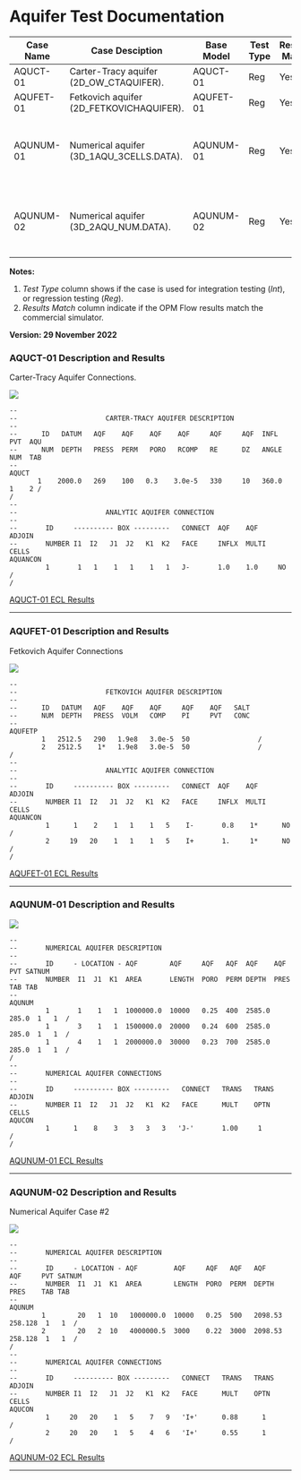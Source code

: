 # Aquifer Test Documentation

Case Name  | Case Desciption                                  | Base Model | Test<br />Type | Results<br />Match | Comments |
---------  | -----------------------------                    | ---------- | ---- | ------- | ------------------------------------- |
AQUCT-01   | Carter-Tracy aquifer (2D_OW_CTAQUIFER).          | AQUCT-01   | Reg  | Yes     | Perfect match.
AQUFET-01  | Fetkovich aquifer (2D_FETKOVICHAQUIFER).         | AQUFET-01  | Reg  | Yes     | Perfect match.
AQUNUM-01  | Numerical aquifer (3D_1AQU_3CELLS.DATA).         | AQUNUM-01  | Reg  | Yes     | Perfect match with the TUNING keyword active.
AQUNUM-02  | Numerical aquifer (3D_2AQU_NUM.DATA).            | AQUNUM-02  | Reg  | Yes     | Perfect match with the TUNING keyword active.

**Notes:** 

1. _Test Type_ column shows if the case is used for integration testing (_Int_), or regression testing (_Reg_).
2. _Results Match_ column indicate if the OPM Flow results match the commercial simulator.


**Version: 29 November 2022**
    
### AQUCT-01 Description and Results

Carter-Tracy Aquifer Connections.

![](plots/aquct-01-model.jpg)
``` 
--                                                                              
--                      CARTER-TRACY AQUIFER DESCRIPTION                            
--                                                                              
--      ID   DATUM   AQF    AQF    AQF    AQF     AQF     AQF  INFL   PVT  AQU
--      NUM  DEPTH   PRESS  PERM   PORO   RCOMP   RE      DZ   ANGLE  NUM  TAB
--                                                    
AQUCT
       1    2000.0   269    100   0.3    3.0e-5   330     10   360.0   1    2 /
/
--                                                                              
--                      ANALYTIC AQUIFER CONNECTION                            
--                                                                              
--       ID     ---------- BOX ---------   CONNECT  AQF    AQF     ADJOIN         
--       NUMBER I1  I2   J1  J2   K1  K2   FACE     INFLX  MULTI   CELLS                                                                                            
AQUANCON
         1       1   1    1   1    1   1   J-       1.0    1.0     NO /
/
``` 

[AQUCT-01 ECL Results](plots/AQUCT-01-ECL.md)  

---

### AQUFET-01 Description and Results

Fetkovich Aquifer Connections

![](plots/aqufet-01-model.jpg)

```
--                                                                              
--                      FETKOVICH AQUIFER DESCRIPTION                            
--                                                                              
--      ID   DATUM   AQF    AQF    AQF     AQF    AQF   SALT
--      NUM  DEPTH   PRESS  VOLM   COMP    PI     PVT   CONC
--                                                    
AQUFETP
        1   2512.5   290   1.9e8   3.0e-5  50                 /
        2   2512.5    1*   1.9e8   3.0e-5  50                 /
/
--                                                                              
--                      ANALYTIC AQUIFER CONNECTION                            
--                                                                              
--       ID     ---------- BOX ---------   CONNECT  AQF    AQF     ADJOIN         
--       NUMBER I1  I2   J1  J2   K1  K2   FACE     INFLX  MULTI   CELLS                                                                                            
AQUANCON
         1      1    2    1   1    1   5    I-       0.8    1*      NO  /
         2     19   20    1   1    1   5    I+       1.     1*      NO /
/
```

[AQUFET-01 ECL Results](plots/AQUFET-01-ECL.md) 

---

### AQUNUM-01 Description and Results

![](plots/aqunum-01-model.jpg)

```
--                                                                              
--       NUMERICAL AQUIFER DESCRIPTION                            
--                                                                              
--       ID     - LOCATION - AQF        AQF     AQF   AQF  AQF    AQF   PVT SATNUM       
--       NUMBER  I1  J1  K1  AREA       LENGTH  PORO  PERM DEPTH  PRES  TAB TAB          
--                                                                                 
AQUNUM
         1       1    1   1  1000000.0  10000   0.25  400  2585.0 285.0	 1   1  / 
         1       3    1   1  1500000.0  20000   0.24  600  2585.0 285.0	 1   1  / 
         1       4    1   1  2000000.0  30000   0.23  700  2585.0 285.0	 1   1  / 
/
--                                                                              
--       NUMERICAL AQUIFER CONNECTIONS                           
--                                                                              
--       ID     ---------- BOX ---------   CONNECT   TRANS   TRANS   ADJOIN            
--       NUMBER I1  I2   J1  J2   K1  K2   FACE      MULT    OPTN    CELLS                                                                                   
AQUCON
         1      1    8    3   3   3   3   'J-'       1.00     1             /
/ 
```
[AQUNUM-01 ECL Results](plots/AQUNUM-01-ECL.md) 

---

### AQUNUM-02 Description and Results

Numerical Aquifer Case #2

![](plots/aqunum-02-model.jpg)

```
--                                                                              
--       NUMERICAL AQUIFER DESCRIPTION                            
--                                                                              
--       ID     - LOCATION - AQF         AQF     AQF   AQF   AQF      AQF     PVT SATNUM       
--       NUMBER  I1  J1  K1  AREA        LENGTH  PORO  PERM  DEPTH    PRES    TAB TAB          
--                                                                                 
AQUNUM
        1        20   1  10   1000000.0  10000   0.25  500   2098.53  258.128  1   1  / 
        2        20   2  10   4000000.5  3000    0.22  3000  2098.53  258.128  1   1  / 
/
--                                                                              
--       NUMERICAL AQUIFER CONNECTIONS                           
--                                                                              
--       ID     ---------- BOX ---------   CONNECT   TRANS   TRANS   ADJOIN            
--       NUMBER I1  I2   J1  J2   K1  K2   FACE      MULT    OPTN    CELLS                                                                                   
AQUCON
         1     20   20    1   5    7   9   'I+'      0.88      1          /
         2     20   20    1   5    4   6   'I+'      0.55      1          /

```

[AQUNUM-02 ECL Results](plots/AQUNUM-02-ECL.md) 
   
---                                              